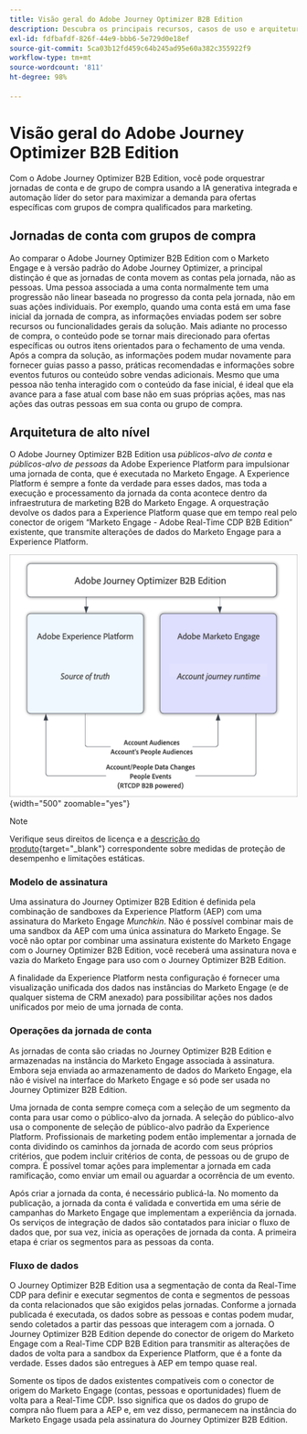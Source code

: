 ```yaml
---
title: Visão geral do Adobe Journey Optimizer B2B Edition
description: Descubra os principais recursos, casos de uso e arquiteturas do Adobe Journey Optimizer B2B Edition.
exl-id: fdfbafdf-826f-44e9-bbb6-5e729d0e18ef
source-git-commit: 5ca03b12fd459c64b245ad95e60a382c355922f9
workflow-type: tm+mt
source-wordcount: '811'
ht-degree: 98%

---
```


# Visão geral do Adobe Journey Optimizer B2B Edition

Com o Adobe Journey Optimizer B2B Edition, você pode orquestrar jornadas de conta e de grupo de compra usando a IA generativa integrada e automação líder do setor para maximizar a demanda para ofertas específicas com grupos de compra qualificados para marketing.

## Jornadas de conta com grupos de compra

Ao comparar o Adobe Journey Optimizer B2B Edition com o Marketo Engage e à versão padrão do Adobe Journey Optimizer, a principal distinção é que as jornadas de conta movem as contas pela jornada, não as pessoas. Uma pessoa associada a uma conta normalmente tem uma progressão não linear baseada no progresso da conta pela jornada, não em suas ações individuais. Por exemplo, quando uma conta está em uma fase inicial da jornada de compra, as informações enviadas podem ser sobre recursos ou funcionalidades gerais da solução. Mais adiante no processo de compra, o conteúdo pode se tornar mais direcionado para ofertas específicas ou outros itens orientados para o fechamento de uma venda. Após a compra da solução, as informações podem mudar novamente para fornecer guias passo a passo, práticas recomendadas e informações sobre eventos futuros ou conteúdo sobre vendas adicionais. Mesmo que uma pessoa não tenha interagido com o conteúdo da fase inicial, é ideal que ela avance para a fase atual com base não em suas próprias ações, mas nas ações das outras pessoas em sua conta ou grupo de compra.

## Arquitetura de alto nível

O Adobe Journey Optimizer B2B Edition usa _públicos-alvo de conta_ e _públicos-alvo de pessoas_ da Adobe Experience Platform para impulsionar uma jornada de conta, que é executada no Marketo Engage. A Experience Platform é sempre a fonte da verdade para esses dados, mas toda a execução e processamento da jornada da conta acontece dentro da infraestrutura de marketing B2B do Marketo Engage. A orquestração devolve os dados para a Experience Platform quase que em tempo real pelo conector de origem “Marketo Engage - Adobe Real-Time CDP B2B Edition” existente, que transmite alterações de dados do Marketo Engage para a Experience Platform.

![Arquitetura de dados de alto nível](./assets/high-level-data-architecture.png){width="500" zoomable="yes"}

>[!NOTE]
>
>Verifique seus direitos de licença e a [descrição do produto](https://helpx.adobe.com/legal/product-descriptions/adobe-journey-optimizer-b2b.html?lang=pt-BR){target="_blank"} correspondente sobre medidas de proteção de desempenho e limitações estáticas.

### Modelo de assinatura

Uma assinatura do Journey Optimizer B2B Edition é definida pela combinação de sandboxes da Experience Platform (AEP) com uma assinatura do Marketo Engage _Munchkin_. Não é possível combinar mais de uma sandbox da AEP com uma única assinatura do Marketo Engage. Se você não optar por combinar uma assinatura existente do Marketo Engage com o Journey Optimizer B2B Edition, você receberá uma assinatura nova e vazia do Marketo Engage para uso com o Journey Optimizer B2B Edition.

A finalidade da Experience Platform nesta configuração é fornecer uma visualização unificada dos dados nas instâncias do Marketo Engage (e de qualquer sistema de CRM anexado) para possibilitar ações nos dados unificados por meio de uma jornada de conta.

### Operações da jornada de conta

As jornadas de conta são criadas no Journey Optimizer B2B Edition e armazenadas na instância do Marketo Engage associada à assinatura. Embora seja enviada ao armazenamento de dados do Marketo Engage, ela não é visível na interface do Marketo Engage e só pode ser usada no Journey Optimizer B2B Edition.

Uma jornada de conta sempre começa com a seleção de um segmento da conta para usar como o público-alvo da jornada. A seleção do público-alvo usa o componente de seleção de público-alvo padrão da Experience Platform. Profissionais de marketing podem então implementar a jornada de conta dividindo os caminhos da jornada de acordo com seus próprios critérios, que podem incluir critérios de conta, de pessoas ou de grupo de compra. É possível tomar ações para implementar a jornada em cada ramificação, como enviar um email ou aguardar a ocorrência de um evento.

Após criar a jornada da conta, é necessário publicá-la. No momento da publicação, a jornada da conta é validada e convertida em uma série de campanhas do Marketo Engage que implementam a experiência da jornada. Os serviços de integração de dados são contatados para iniciar o fluxo de dados que, por sua vez, inicia as operações de jornada da conta. A primeira etapa é criar os segmentos para as pessoas da conta.

### Fluxo de dados

O Journey Optimizer B2B Edition usa a segmentação de conta da Real-Time CDP para definir e executar segmentos de conta e segmentos de pessoas da conta relacionados que são exigidos pelas jornadas. Conforme a jornada publicada é executada, os dados sobre as pessoas e contas podem mudar, sendo coletados a partir das pessoas que interagem com a jornada. O Journey Optimizer B2B Edition depende do conector de origem do Marketo Engage com a Real-Time CDP B2B Edition para transmitir as alterações de dados de volta para a sandbox da Experience Platform, que é a fonte da verdade.  Esses dados são entregues à AEP em tempo quase real.

Somente os tipos de dados existentes compatíveis com o conector de origem do Marketo Engage (contas, pessoas e oportunidades) fluem de volta para a Real-Time CDP. Isso significa que os dados do grupo de compra não fluem para a AEP e, em vez disso, permanecem na instância do Marketo Engage usada pela assinatura do Journey Optimizer B2B Edition.
